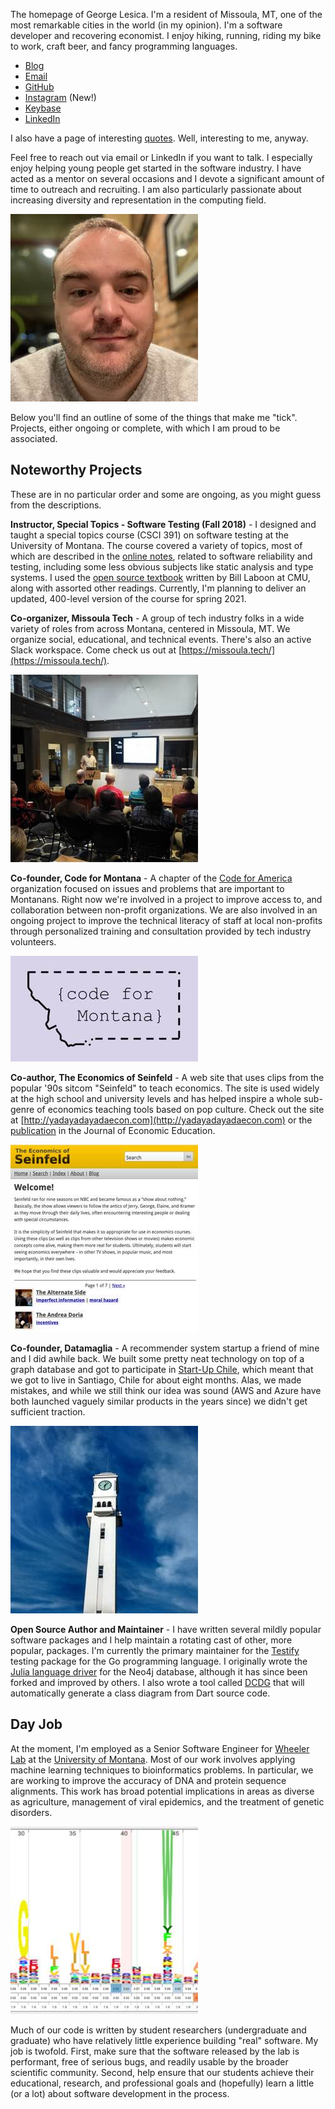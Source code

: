The homepage of George Lesica. I'm a resident of Missoula, MT, one of the most remarkable cities in
the world (in my opinion). I'm a software developer and recovering economist. I enjoy hiking,
running, riding my bike to work, craft beer, and fancy programming languages.

  - [Blog](http://goto10line.net)
  - [Email](mailto:george@lesica.com)
  - [GitHub](https://github.com/glesica)
  - [Instagram](https://www.instagram.com/georgelesica) (New!)
  - [Keybase](https://keybase.io/glesica)
  - [LinkedIn](https://www.linkedin.com/in/george-lesica)

I also have a page of interesting [quotes](quotes.html). Well, interesting to me, anyway.

Feel free to reach out via email or LinkedIn if you want to talk. I especially enjoy helping young
people get started in the software industry. I have acted as a mentor on several occasions and I
devote a significant amount of time to outreach and recruiting. I am also particularly passionate
about increasing diversity and representation in the computing field.

![Self portrait looking quizzical](headshot.jpg)

Below you'll find an outline of some of the things that make me "tick". Projects, either ongoing or
complete, with which I am proud to be associated.

## Noteworthy Projects

These are in no particular order and some are ongoing, as you might guess from the descriptions.

**Instructor, Special Topics - Software Testing (Fall 2018)** - I designed and taught a special
topics course (CSCI 391) on software testing at the University of Montana. The course covered a
variety of topics, most of which are described in the [online
notes](https://sites.google.com/view/csci391-software-testing/home), related to software reliability
and testing, including some less obvious subjects like static analysis and type systems. I used the
[open source textbook](https://github.com/laboon/ebook) written by Bill Laboon at CMU, along with
assorted other readings. Currently, I'm planning to deliver an updated, 400-level version of the
course for spring 2021.

**Co-organizer, Missoula Tech** - A group of tech industry folks in a wide variety of roles from
across Montana, centered in Missoula, MT. We organize social, educational, and technical events.
There's also an active Slack workspace. Come check us out at
[https://missoula.tech/](https://missoula.tech/).

![A Missoula Tech meetup](missoula-tech.jpg)

**Co-founder, Code for Montana** - A chapter of the [Code for
America](https://www.codeforamerica.org/) organization focused on issues and problems that are
important to Montanans. Right now we're involved in a project to improve access to, and collaboration
between non-profit organizations. We are also involved in an ongoing project to improve the
technical literacy of staff at local non-profits through personalized training and consultation
provided by tech industry volunteers.

![Code for Montana](code-for-montana.jpg)

**Co-author, The Economics of Seinfeld** - A web site that uses clips from the popular '90s sitcom
"Seinfeld" to teach economics. The site is used widely at the high school and university levels and
has helped inspire a whole sub-genre of economics teaching tools based on pop culture. Check out
the site at [http://yadayadayadaecon.com](http://yadayadayadaecon.com) or the
[publication](https://econpapers.repec.org/article/tafjeduce/v_3a42_3ay_3a2011_3ai_3a3_3ap_3a317-318.htm)
in the Journal of Economic Education.

![The Economics of Seinfeld](seinfeld.jpg)

**Co-founder, Datamaglia** - A recommender system startup a friend of mine and I did awhile back. We
built some pretty neat technology on top of a graph database and got to participate in [Start-Up
Chile](https://www.startupchile.org), which meant that we got to live in Santiago, Chile for about
eight months. Alas, we made mistakes, and while we still think our idea was sound (AWS and Azure
have both launched vaguely similar products in the years since) we didn't get sufficient traction.

![At the university in Concepcion, Chile](concepcion.jpg)

**Open Source Author and Maintainer** - I have written several mildly popular software packages and
I help maintain a rotating cast of other, more popular, packages. I'm currently the primary
maintainer for the [Testify](https://github.com/stretchr/testify/) testing package for the Go
programming language. I originally wrote the [Julia language
driver](https://github.com/glesica/neo4j.jl) for the Neo4j database, although it has since been
forked and improved by others. I also wrote a tool called
[DCDG](https://github.com/glesica/dcdg.dart) that will automatically generate a class diagram from
Dart source code.

## Day Job

At the moment, I'm employed as a Senior Software Engineer for [Wheeler Lab](http://wheelerlab.org)
at the [University of Montana](http://www.umt.edu). Most of our work involves applying machine
learning techniques to bioinformatics problems.  In particular, we are working to improve the
accuracy of DNA and protein sequence alignments. This work has broad potential implications in areas
as diverse as agriculture, management of viral epidemics, and the treatment of genetic disorders.

![An example model visualization](alignment.jpg)

Much of our code is written by student researchers (undergraduate and graduate) who have relatively
little experience building "real" software. My job is twofold. First, make sure that the software
released by the lab is performant, free of serious bugs, and readily usable by the broader
scientific community.  Second, help ensure that our students achieve their educational, research,
and professional goals and (hopefully) learn a little (or a lot) about software development in the
process.

